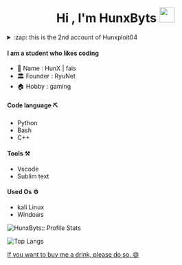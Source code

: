 <h1 align="center">Hi , I'm HunxByts  <img src="https://media.giphy.com/media/hvRJCLFzcasrR4ia7z/giphy.gif" width="35"></h1>
<details>
<summary>:zap: this is the 2nd account of Hunxploit04</summary>
<a href="https://github.com/Hunxploit04">Hunxploit04</a>
</details>

#### I am a student who likes coding 

- :boy: Name   :   HunX | fais
- :classical_building: Founder : RyuNet
- :house: Hobby   : gaming

#### Code language :pick:
- Python
- Bash
- C++

#### Tools :hammer_and_pick:
- Vscode
- Sublim text

#### Used Os :gear:
- kali Linux
- Windows

<p align="right align="center"><img src="https://github-readme-stats.vercel.app/api?username=HunxByts&show_icons=true&theme=transparent" alt="HunxByts:: Profile Stats"/></p>


![Top Langs](https://github-readme-stats.vercel.app/api/top-langs/?username=HunxByts&theme=tokyonight)

<a href="https://saweria.co/widgets/qr?streamKey=c30db71fb329c008e305c0741b77b690">If you want to buy me a drink, please do so. 😄</a>


